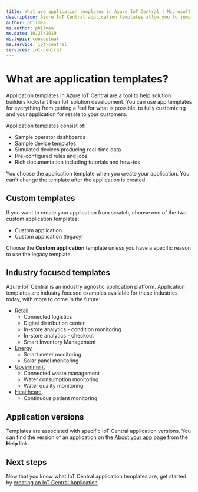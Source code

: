 ```yaml
---
title: What are application templates in Azure IoT Central | Microsoft Docs
description: Azure IoT Central application templates allow you to jump in to IoT solution development.
author: philmea
ms.author: philmea
ms.date: 10/25/2019
ms.topic: conceptual
ms.service: iot-central
services: iot-central
---
```


# What are application templates?

Application templates in Azure IoT Central are a tool to help solution builders kickstart their IoT solution development. You can use app templates for everything from getting a feel for what is possible, to fully customizing and your application for resale to your customers.

Application templates consist of:

- Sample operator dashboards
- Sample device templates
- Simulated devices producing real-time data
- Pre-configured rules and jobs
- Rich documentation including tutorials and how-tos

You choose the application template when you create your application. You can't change the template after the application is created.

## Custom templates

If you want to create your application from scratch, choose one of the two custom application templates:

- Custom application
- Custom application (legacy)

Choose the **Custom application** template unless you have a specific reason to use the legacy template.

## Industry focused templates

Azure IoT Central is an industry agnostic application platform. Application templates are industry focused examples available for these industries today, with more to come in the future:

- [Retail](../retail/overview-iot-central-retail.md)
  - Connected logistics
  - Digital distribution center
  - In-store analytics - condition monitoring
  - In-store analytics - checkout
  - Smart Inventory Management
- [Energy](../energy/overview-iot-central-energy.md)
  - Smart meter monitoring
  - Solar panel monitoring
- [Government](../government/overview-iot-central-government.md)
  - Connected waste management
  - Water consumption monitoring
  - Water quality monitoring
- [Healthcare](../healthcare/overview-iot-central-healthcare.md).
  - Continuous patient monitoring

## Application versions

Templates are associated with specific IoT Central application versions. You can find the version of an application on the [About your app](./howto-get-app-info.md) page from the **Help** link.

## Next steps

Now that you know what IoT Central application templates are, get started by [creating an IoT Central Application](quick-deploy-iot-central.md).
